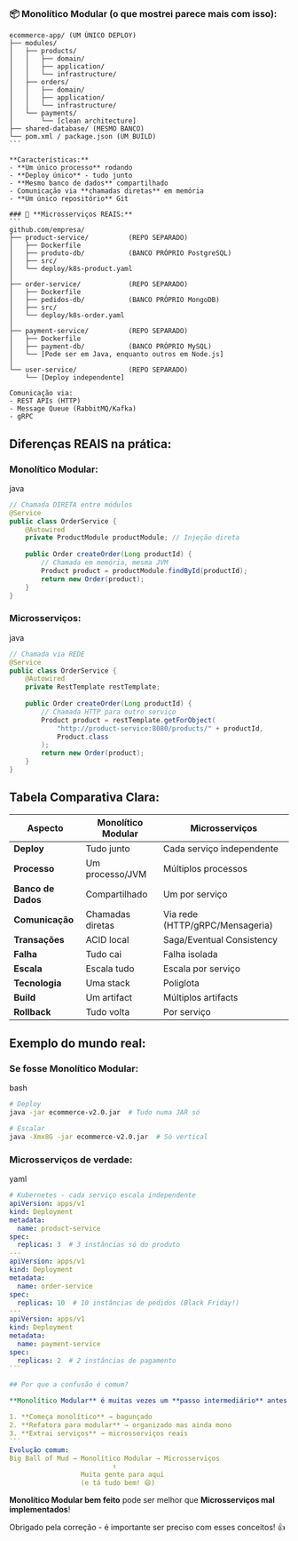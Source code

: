 ### 📦 **Monolítico Modular** (o que mostrei parece mais com isso):

````
ecommerce-app/ (UM ÚNICO DEPLOY)
├── modules/
│   ├── products/
│   │   ├── domain/
│   │   ├── application/
│   │   └── infrastructure/
│   ├── orders/
│   │   ├── domain/
│   │   ├── application/
│   │   └── infrastructure/
│   └── payments/
│       └── [clean architecture]
├── shared-database/ (MESMO BANCO)
└── pom.xml / package.json (UM BUILD)
```

**Características:**
- **Um único processo** rodando
- **Deploy único** - tudo junto
- **Mesmo banco de dados** compartilhado
- Comunicação via **chamadas diretas** em memória
- **Um único repositório** Git

### 🔄 **Microsserviços REAIS:**
```
github.com/empresa/
├── product-service/          (REPO SEPARADO)
│   ├── Dockerfile
│   ├── produto-db/           (BANCO PRÓPRIO PostgreSQL)
│   ├── src/
│   └── deploy/k8s-product.yaml
│
├── order-service/            (REPO SEPARADO) 
│   ├── Dockerfile
│   ├── pedidos-db/           (BANCO PRÓPRIO MongoDB)
│   ├── src/
│   └── deploy/k8s-order.yaml
│
├── payment-service/          (REPO SEPARADO)
│   ├── Dockerfile  
│   ├── payment-db/           (BANCO PRÓPRIO MySQL)
│   └── [Pode ser em Java, enquanto outros em Node.js]
│
└── user-service/             (REPO SEPARADO)
    └── [Deploy independente]

Comunicação via:
- REST APIs (HTTP)
- Message Queue (RabbitMQ/Kafka)
- gRPC
````

## Diferenças REAIS na prática:

### Monolítico Modular:

java

```java
// Chamada DIRETA entre módulos
@Service
public class OrderService {
    @Autowired
    private ProductModule productModule; // Injeção direta
    
    public Order createOrder(Long productId) {
        // Chamada em memória, mesma JVM
        Product product = productModule.findById(productId);
        return new Order(product);
    }
}
```

### Microsserviços:

java

```java
// Chamada via REDE
@Service
public class OrderService {
    @Autowired
    private RestTemplate restTemplate;
    
    public Order createOrder(Long productId) {
        // Chamada HTTP para outro serviço
        Product product = restTemplate.getForObject(
            "http://product-service:8080/products/" + productId,
            Product.class
        );
        return new Order(product);
    }
}
```

## Tabela Comparativa Clara:

|Aspecto|Monolítico Modular|Microsserviços|
|---|---|---|
|**Deploy**|Tudo junto|Cada serviço independente|
|**Processo**|Um processo/JVM|Múltiplos processos|
|**Banco de Dados**|Compartilhado|Um por serviço|
|**Comunicação**|Chamadas diretas|Via rede (HTTP/gRPC/Mensageria)|
|**Transações**|ACID local|Saga/Eventual Consistency|
|**Falha**|Tudo cai|Falha isolada|
|**Escala**|Escala tudo|Escala por serviço|
|**Tecnologia**|Uma stack|Poliglota|
|**Build**|Um artifact|Múltiplos artifacts|
|**Rollback**|Tudo volta|Por serviço|

## Exemplo do mundo real:

### Se fosse Monolítico Modular:

bash

```bash
# Deploy
java -jar ecommerce-v2.0.jar  # Tudo numa JAR só

# Escalar
java -Xmx8G -jar ecommerce-v2.0.jar  # Só vertical
```

### Microsserviços de verdade:

yaml

````yaml
# Kubernetes - cada serviço escala independente
apiVersion: apps/v1
kind: Deployment
metadata:
  name: product-service
spec:
  replicas: 3  # 3 instâncias só do produto
---
apiVersion: apps/v1  
kind: Deployment
metadata:
  name: order-service
spec:
  replicas: 10  # 10 instâncias de pedidos (Black Friday!)
---
apiVersion: apps/v1
kind: Deployment
metadata:
  name: payment-service
spec:
  replicas: 2  # 2 instâncias de pagamento
```

## Por que a confusão é comum?

**Monolítico Modular** é muitas vezes um **passo intermediário** antes de microsserviços:

1. **Começa monolítico** → bagunçado
2. **Refatora para modular** → organizado mas ainda mono
3. **Extrai serviços** → microsserviços reais
```
Evolução comum:
Big Ball of Mud → Monolítico Modular → Microsserviços
                          ↑
                  Muita gente para aqui
                  (e tá tudo bem! 😄)
````

**Monolítico Modular bem feito** pode ser melhor que **Microsserviços mal implementados**!

Obrigado pela correção - é importante ser preciso com esses conceitos! 👍